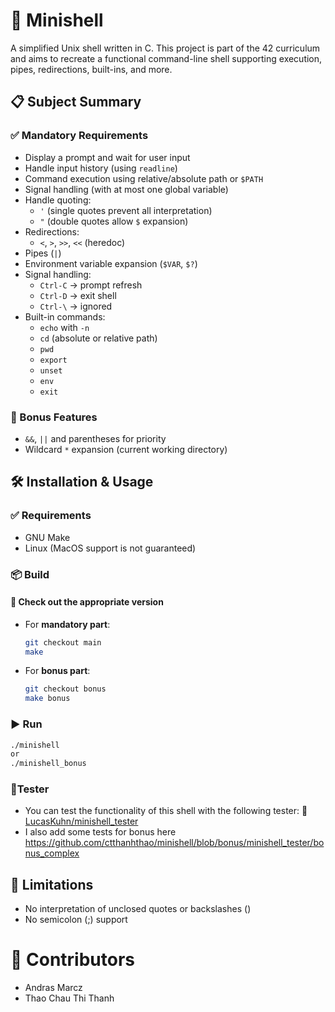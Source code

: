 # 🐚 Minishell

A simplified Unix shell written in C. This project is part of the 42 curriculum and aims to recreate a functional command-line shell supporting execution, pipes, redirections, built-ins, and more.

## 📋 Subject Summary

### ✅ Mandatory Requirements

- Display a prompt and wait for user input
- Handle input history (using `readline`)
- Command execution using relative/absolute path or `$PATH`
- Signal handling (with at most one global variable)
- Handle quoting:
  - `'` (single quotes prevent all interpretation)
  - `"` (double quotes allow `$` expansion)
- Redirections:
  - `<`, `>`, `>>`, `<<` (heredoc)
- Pipes (`|`)
- Environment variable expansion (`$VAR`, `$?`)
- Signal handling:
  - `Ctrl-C` → prompt refresh
  - `Ctrl-D` → exit shell
  - `Ctrl-\` → ignored
- Built-in commands:
  - `echo` with `-n`
  - `cd` (absolute or relative path)
  - `pwd`
  - `export`
  - `unset`
  - `env`
  - `exit`

### 🌟 Bonus Features

- `&&`, `||` and parentheses for priority
- Wildcard `*` expansion (current working directory)

## 🛠️ Installation & Usage

### ✅ Requirements
- GNU Make
- Linux (MacOS support is not guaranteed)

### 📦 Build

#### 🔀 Check out the appropriate version

- For **mandatory part**:
  ```bash
  git checkout main
  make
  ```
- For **bonus part**:
  ```bash
  git checkout bonus
  make bonus
  ```
### ▶️ Run
```bash
./minishell
or
./minishell_bonus
```
### 🧪Tester
- You can test the functionality of this shell with the following tester:
🔗 [LucasKuhn/minishell_tester](https://github.com/LucasKuhn/minishell_tester)
- I also add some tests for bonus here https://github.com/ctthanhthao/minishell/blob/bonus/minishell_tester/bonus_complex 

## 🚫 Limitations
- No interpretation of unclosed quotes or backslashes (\)
- No semicolon (;) support

# 👥 Contributors
- Andras Marcz
- Thao Chau Thi Thanh
